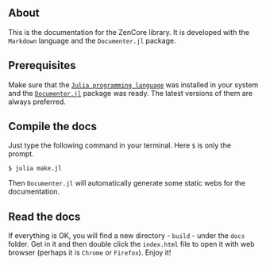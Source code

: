 ## About

This is the documentation for the ZenCore library. It is developed with the `Markdown` language and the `Documenter.jl` package.

## Prerequisites

Make sure that the [`Julia programming language`](https://julialang.org/) was installed in your system and the [`Documenter.jl`](https://github.com/JuliaDocs/Documenter.jl) package was ready. The latest versions of them are always preferred.

## Compile the docs

Just type the following command in your terminal. Here `$` is only the prompt.

```shell
$ julia make.jl
```

Then `Documenter.jl` will automatically generate some static webs for the documentation.

## Read the docs

If everything is OK, you will find a new directory - `build` - under the `docs` folder. Get in it and then double click the `index.html` file to open it with web browser (perhaps it is `Chrome` or `Firefox`). Enjoy it!
